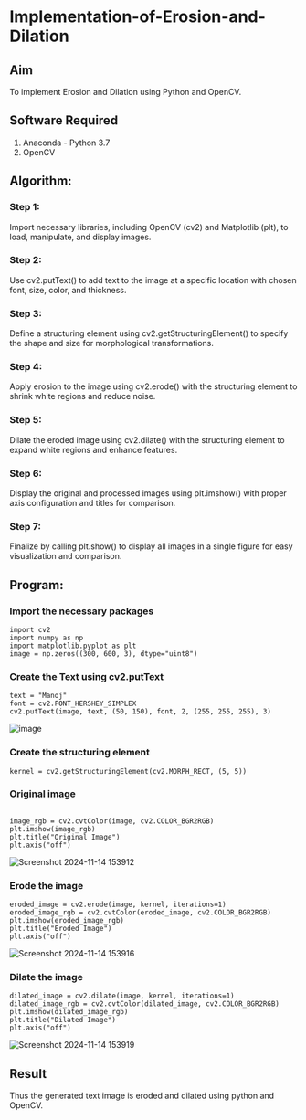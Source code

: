 # Implementation-of-Erosion-and-Dilation
## Aim
To implement Erosion and Dilation using Python and OpenCV.
## Software Required
1. Anaconda - Python 3.7
2. OpenCV
## Algorithm:
### Step 1:

Import necessary libraries, including OpenCV (cv2) and Matplotlib (plt), to load, manipulate, and display images.
### Step 2:

Use cv2.putText() to add text to the image at a specific location with chosen font, size, color, and thickness.
### Step 3:

Define a structuring element using cv2.getStructuringElement() to specify the shape and size for morphological transformations.
### Step 4:

Apply erosion to the image using cv2.erode() with the structuring element to shrink white regions and reduce noise.
### Step 5:

Dilate the eroded image using cv2.dilate() with the structuring element to expand white regions and enhance features.
### Step 6:

Display the original and processed images using plt.imshow() with proper axis configuration and titles for comparison.
### Step 7:

Finalize by calling plt.show() to display all images in a single figure for easy visualization and comparison.
 
## Program:
### Import the necessary packages
```
import cv2
import numpy as np
import matplotlib.pyplot as plt
image = np.zeros((300, 600, 3), dtype="uint8")
```


### Create the Text using cv2.putText
```
text = "Manoj"
font = cv2.FONT_HERSHEY_SIMPLEX
cv2.putText(image, text, (50, 150), font, 2, (255, 255, 255), 3)
```
![image](https://github.com/user-attachments/assets/440e96f2-987d-4a7e-b90f-ea17136bb4fa)

### Create the structuring element

```
kernel = cv2.getStructuringElement(cv2.MORPH_RECT, (5, 5))

```


### Original image
```

image_rgb = cv2.cvtColor(image, cv2.COLOR_BGR2RGB)
plt.imshow(image_rgb)
plt.title("Original Image")
plt.axis("off")
```
![Screenshot 2024-11-14 153912](https://github.com/user-attachments/assets/170971d6-16da-4b42-9cac-91b89f796503)


### Erode the image
```
eroded_image = cv2.erode(image, kernel, iterations=1)
eroded_image_rgb = cv2.cvtColor(eroded_image, cv2.COLOR_BGR2RGB)
plt.imshow(eroded_image_rgb)
plt.title("Eroded Image")
plt.axis("off")
```

![Screenshot 2024-11-14 153916](https://github.com/user-attachments/assets/481e29b8-94bc-43df-b6fe-77c0623cc07d)


### Dilate the image
```
dilated_image = cv2.dilate(image, kernel, iterations=1)
dilated_image_rgb = cv2.cvtColor(dilated_image, cv2.COLOR_BGR2RGB)
plt.imshow(dilated_image_rgb)
plt.title("Dilated Image")
plt.axis("off")
```
![Screenshot 2024-11-14 153919](https://github.com/user-attachments/assets/9544306a-c52e-4a1a-994f-5d6aad2afeeb)


## Result
Thus the generated text image is eroded and dilated using python and OpenCV.
